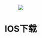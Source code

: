 <div style="text-align: center;">
		<a href="itms-services://?action=download-manifest&url=https://github.com/guduxueyu/ipa/raw/master/puyudoc/manifest.plist"> <img src="https://github.com/guduxueyu/ipa/raw/master/puyudoc/57.png" ></a>
		<h1>IOS下载</h1>
	</div>

